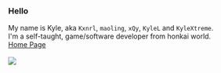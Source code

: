 ### Hello
My name is Kyle, aka ``Kxnrl``, ``maoling``, ``xQy``, ``KyleL`` and ``KyleXtreme``.  
I'm a self-taught, game/software developer from honkai world.  
[Home Page](https://www.kxnrl.com)  
<br>
[<img src="https://www.kxnrl.com/assets/images/2025Sparkle.jpg?v=2025.1.16" />](https://www.kxnrl.com)
